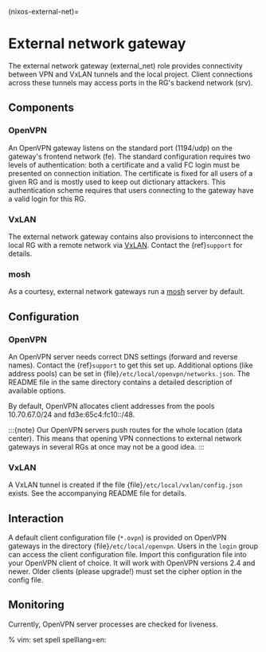 (nixos-external-net)=

# External network gateway

The external network gateway (external_net) role provides connectivity between
VPN and VxLAN tunnels and the local project. Client connections across
these tunnels may access ports in the RG's backend network (srv).

## Components

### OpenVPN

An OpenVPN gateway listens on the standard port (1194/udp) on the gateway's
frontend network (fe). The standard configuration requires two levels of
authentication: both a certificate and a valid FC login must be presented on
connection initiation. The certificate is fixed for all users of a given RG and
is mostly used to keep out dictionary attackers. This authentication scheme
requires that users connecting to the gateway have a valid login for this RG.

### VxLAN

The external network gateway contains also provisions to interconnect the local
RG with a remote network via [VxLAN]. Contact the {ref}`support` for details.

### mosh

As a courtesy, external network gateways run a [mosh] server by default.

## Configuration

### OpenVPN

An OpenVPN server needs correct DNS settings (forward and reverse names).
Contact the {ref}`support` to get this set up. Additional options (like address
pools) can be set in {file}`/etc/local/openvpn/networks.json`. The README file
in the same directory contains a detailed description of available options.

By default, OpenVPN allocates client addresses from the pools 10.70.67.0/24 and
fd3e:65c4:fc10::/48.

:::{note}
Our OpenVPN servers push routes for the whole location (data center). This
means that opening VPN connections to external network gateways in several
RGs at once may not be a good idea.
:::

### VxLAN

A VxLAN tunnel is created if the file {file}`/etc/local/vxlan/config.json`
exists. See the accompanying README file for details.

## Interaction

A default client configuration file (`*.ovpn`) is provided on OpenVPN gateways
in the directory {file}`/etc/local/openvpn`.
Users in the `login` group can access the client configuration file.
Import this configuration file into your OpenVPN client of choice.
It will work with OpenVPN versions 2.4 and newer.
Older clients (please upgrade!) must set the cipher option in the config file.

## Monitoring

Currently, OpenVPN server processes are checked for liveness.

% vim: set spell spelllang=en:

[mosh]: https://mosh.org/
[vxlan]: https://en.wikipedia.org/wiki/Virtual_Extensible_LAN
